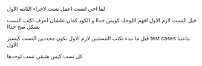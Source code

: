 لما اجي اتست اعمل تست لاجزاء الثابته الاول

قبل التست لازم الاول افهم اللوجك كويس جداا و الكود كمان علشان اعرف اكتب التست بشكل صح جداا

قبل ما تبدء تكتب التتستس لازم الاول نكون محددين التست كيسيز test cases 
بتاعتنا الاول

كل تست كيس هتبقي تست لوحدها

